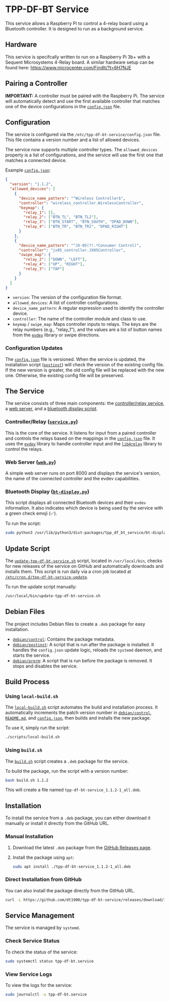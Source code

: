 # TPP-DF-BT Service

This service allows a Raspberry Pi to control a 4-relay board using a Bluetooth controller. It is designed to run as a background service.

## Hardware

This service is specifcally written to run on a Raspberry Pi 3b+ with a Sequent Microsystems 4-Relay board. A similar hardware setup can be found here: https://www.microcenter.com/FindIt/?t=6H7NJE

## Pairing a Controller

**IMPORTANT:** A controller must be paired with the Raspberry Pi. The service will automatically detect and use the first available controller that matches one of the device configurations in the [`config.json`](config.json) file.

## Configuration

The service is configured via the `/etc/tpp-df-bt-service/config.json` file. This file contains a version number and a list of allowed devices.

The service now supports multiple controller types. The `allowed_devices` property is a list of configurations, and the service will use the first one that matches a connected device.

Example [`config.json`](config.json):
```json
{
  "version": "1.1.2",
  "allowed_devices": [
    {
      "device_name_pattern": "^Wireless Controller$",
      "controller": "wireless_controller.WirelessController",
      "keymap": {
        "relay_1": [],
        "relay_2": ["BTN_TL", "BTN_TL2"],
        "relay_3": ["BTN_START", "BTN_SOUTH", "DPAD_DOWN"],
        "relay_4": ["BTN_TR", "BTN_TR2", "DPAD_RIGHT"]
      }
    },
    {
      "device_name_pattern": "^JX-05(?!.*Consumer Control)",
      "controller": "jx05_controller.JX05Controller",
      "swipe_map": {
        "relay_2": ["DOWN", "LEFT"],
        "relay_4": ["UP", "RIGHT"],
        "relay_3": ["TAP"]
      }
    }
  ]
}
```

*   `version`: The version of the configuration file format.
*   `allowed_devices`: A list of controller configurations.
*   `device_name_pattern`: A regular expression used to identify the controller device.
*   `controller`: The name of the controller module and class to use.
*   `keymap` / `swipe_map`: Maps controller inputs to relays. The keys are the relay numbers (e.g., "relay_1"), and the values are a list of button names from the [`evdev`](https://python-evdev.readthedocs.io/en/latest/) library or swipe directions.

### Configuration Updates

The [`config.json`](config.json) file is versioned. When the service is updated, the installation script ([`postinst`](debian/postinst)) will check the version of the existing config file. If the new version is greater, the old config file will be replaced with the new one. Otherwise, the existing config file will be preserved.

## The Service

The service consists of three main components: the [controller/relay service](#controllerrelay), a [web server](#web-server), and a [bluetooth display script](tpp_df_bt_service/bt-display.py).

### Controller/Relay ([`service.py`](tpp_df_bt_service/service.py))

This is the core of the service. It listens for input from a paired controller and controls the relays based on the mappings in the [`config.json`](config.json) file. It uses the [`evdev`](https://python-evdev.readthedocs.io/en/latest/) library to handle controller input and the [`lib4relay`](4relay/lib4relay/__init__.py) library to control the relays.

### Web Server ([`web.py`](tpp_df_bt_service/web.py))

A simple web server runs on port 8000 and displays the service's version, the name of the connected controller and the evdev capabilities.

### Bluetooth Display ([`bt-display.py`](tpp_df_bt_service/bt-display.py))

This script displays all connected Bluetooth devices and their `evdev` information. It also indicates which device is being used by the service with a green check emoji (✅).

To run the script:
```bash
sudo python3 /usr/lib/python3/dist-packages/tpp_df_bt_service/bt-display.py
```

## Update Script

The [`update-tpp-df-bt-service.sh`](scripts/update-tpp-df-bt-service.sh) script, located in `/usr/local/bin`, checks for new releases of the service on GitHub and automatically downloads and installs them. This script is run daily via a cron job located at [`/etc/cron.d/tpp-df-bt-service-update`](debian/tpp-df-bt-service-update).

To run the update script manually:

```bash
/usr/local/bin/update-tpp-df-bt-service.sh
```

## Debian Files

The project includes Debian files to create a `.deb` package for easy installation.

*   [`debian/control`](debian/control): Contains the package metadata.
*   [`debian/postinst`](debian/postinst): A script that is run after the package is installed. It handles the `config.json` update logic, reloads the `systemd` daemon, and starts the service.
*   [`debian/prerm`](debian/prerm): A script that is run before the package is removed. It stops and disables the service.

## Build Process

### Using `local-build.sh`

The [`local-build.sh`](scripts/local-build.sh) script automates the build and installation process. It automatically increments the patch version number in [`debian/control`](debian/control), [`README.md`](README.md), and [`config.json`](config.json), then builds and installs the new package.

To use it, simply run the script:
```bash
./scripts/local-build.sh
```

### Using `build.sh`

The [`build.sh`](build.sh) script creates a `.deb` package for the service.

To build the package, run the script with a version number:

```bash
bash build.sh 1.1.2
```

This will create a file named `tpp-df-bt-service_1.1.2-1_all.deb`.

## Installation

To install the service from a `.deb` package, you can either download it manually or install it directly from the GitHub URL.

### Manual Installation

1.  Download the latest `.deb` package from the [GitHub Releases page](https://github.com/dt1900/tpp-df-bt-service/releases).
2.  Install the package using `apt`:

    ```bash
    sudo apt install ./tpp-df-bt-service_1.1.2-1_all.deb
    ```

### Direct Installation from GitHub

You can also install the package directly from the GitHub URL.

```bash
curl -L https://github.com/dt1900/tpp-df-bt-service/releases/download/1.1.2/tpp-df-bt-service_1.1.2-1_all.deb -o /tmp/tpp-df-bt-service_1.1.2-1_all.deb && sudo apt install /tmp/tpp-df-bt-service_1.1.2-1_all.deb
```

## Service Management

The service is managed by `systemd`.

### Check Service Status

To check the status of the service:

```bash
sudo systemctl status tpp-df-bt.service
```

### View Service Logs

To view the logs for the service:

```bash
sudo journalctl -u tpp-df-bt.service
```